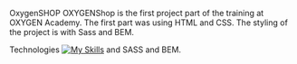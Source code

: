 OxygenSHOP
OXYGENShop is the first project part of the training at OXYGEN Academy. The first part was using HTML and CSS. The styling of the project is with Sass and BEM.

Technologies
[![My Skills](https://skills.thijs.gg/icons?i=js,html,css)](https://skills.thijs.gg) and SASS and BEM.
